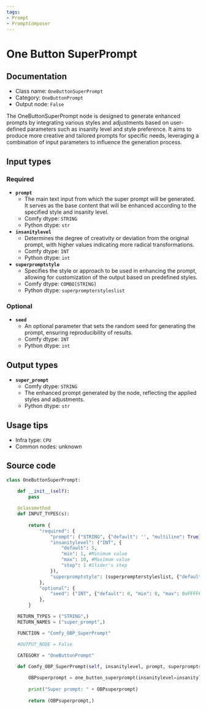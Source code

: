 ```yaml
---
tags:
- Prompt
- PromptComposer
---
```


# One Button SuperPrompt
## Documentation
- Class name: `OneButtonSuperPrompt`
- Category: `OneButtonPrompt`
- Output node: `False`

The OneButtonSuperPrompt node is designed to generate enhanced prompts by integrating various styles and adjustments based on user-defined parameters such as insanity level and style preference. It aims to produce more creative and tailored prompts for specific needs, leveraging a combination of input parameters to influence the generation process.
## Input types
### Required
- **`prompt`**
    - The main text input from which the super prompt will be generated. It serves as the base content that will be enhanced according to the specified style and insanity level.
    - Comfy dtype: `STRING`
    - Python dtype: `str`
- **`insanitylevel`**
    - Determines the degree of creativity or deviation from the original prompt, with higher values indicating more radical transformations.
    - Comfy dtype: `INT`
    - Python dtype: `int`
- **`superpromptstyle`**
    - Specifies the style or approach to be used in enhancing the prompt, allowing for customization of the output based on predefined styles.
    - Comfy dtype: `COMBO[STRING]`
    - Python dtype: `superprompterstyleslist`
### Optional
- **`seed`**
    - An optional parameter that sets the random seed for generating the prompt, ensuring reproducibility of results.
    - Comfy dtype: `INT`
    - Python dtype: `int`
## Output types
- **`super_prompt`**
    - Comfy dtype: `STRING`
    - The enhanced prompt generated by the node, reflecting the applied styles and adjustments.
    - Python dtype: `str`
## Usage tips
- Infra type: `CPU`
- Common nodes: unknown


## Source code
```python
class OneButtonSuperPrompt:

    def __init__(self):
        pass
    
    @classmethod
    def INPUT_TYPES(s):
               
        return {
            "required": {
                "prompt": ("STRING", {"default": '', "multiline": True}),
                "insanitylevel": ("INT", {
                    "default": 5,
                    "min": 1, #Minimum value
                    "max": 10, #Maximum value
                    "step": 1 #Slider's step
                }),
                "superpromptstyle": (superprompterstyleslist, {"default": "all"}),
            },
            "optional": {                
                "seed": ("INT", {"default": 0, "min": 0, "max": 0xFFFFFFFFFFFFFFFF}),
            },
        }

    RETURN_TYPES = ("STRING",)
    RETURN_NAMES = ("super_prompt",)

    FUNCTION = "Comfy_OBP_SuperPrompt"

    #OUTPUT_NODE = False

    CATEGORY = "OneButtonPrompt"
    
    def Comfy_OBP_SuperPrompt(self, insanitylevel, prompt, superpromptstyle, seed):

        OBPsuperprompt = one_button_superprompt(insanitylevel=insanitylevel, prompt=prompt, seed=seed, superpromptstyle=superpromptstyle)
        
        print("Super prompt: " + OBPsuperprompt)
        
        return (OBPsuperprompt,)

```
